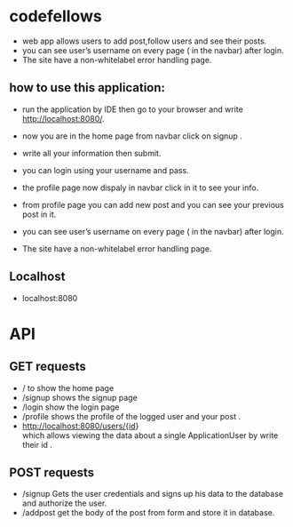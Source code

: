 # codefellows

* web app  allows users to add post,follow users and see their posts.
* you can see user’s username on every page ( in the navbar) after login.
* The site have a non-whitelabel error handling page.



## how to use this application:
* run the application by IDE then go to your browser and write <http://localhost:8080/>.
* now you are in the home page from navbar click on signup .
* write all your information then submit.
* you can login using your username and pass.
* the profile page now dispaly in navbar click in it to see your info.
* from profile page you can add new post and you can see your previous post in it.

* you can see user’s username on every page ( in the navbar) after login.
* The site have a non-whitelabel error handling page.






## Localhost
* localhost:8080

# API

## GET requests

* / 
  to show the home page
* /signup 
  shows the signup page
* /login 
  show the login page
* /profile 
  shows the profile of the logged user and your post .
* <http://localhost:8080/users/{id>} </br>
  which allows viewing the data about a single ApplicationUser by write their id .

## POST requests

* /signup 
  Gets the user credentials and signs up his data to the database and authorize the user.
* /addpost 
  get the body of the post from form and store it in database.







